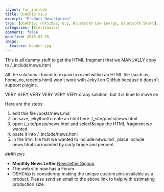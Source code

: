 ```yaml
---
layout: for_include
title: OSHChip V1.0
excerpt: "Product Description"
tags: [OSHChip, nRF51822, BLE, Bluetooth Low Energy, Bluetooth Smart]
categories: [Electronics]
comments: false
modified: 2016-01-26
image:
  feature: header.jpg
---
```


This is all dummy stuff to get the HTML fragment that we MANUALLY
copy to /_include/news.html

All the solutions I found to expand xxx.md within an HTML file
(such as home_no_recents.html) won't work with Jekyll on GitHub
because it doesn't support plugins.

VERY VERY VERY VERY VERY VERY  crapy solution, but it is time to move on

Here are the steps:

1) edit this file /posts/news.md
2) on save, jekyll will create an html here: /_site/posts/news.html
3) open /_site/posts/news.html  and select&copy the HTML fragment we wanted
4) paste it into /_include/news.html
5) in the html file that we wanted to include news.md , place
	include news.html
	surrounded by curly brace and percent.


###News

* **Monthly News Letter** <a href="http://goo.gl/forms/K2Qlvjiobx" target="_blank">Newsletter Signup</a>
* The web site now has a Forum
* OSHChip is considering making the unique custom pins available as a product. Please send an email to the above link to help with estimating production size.

